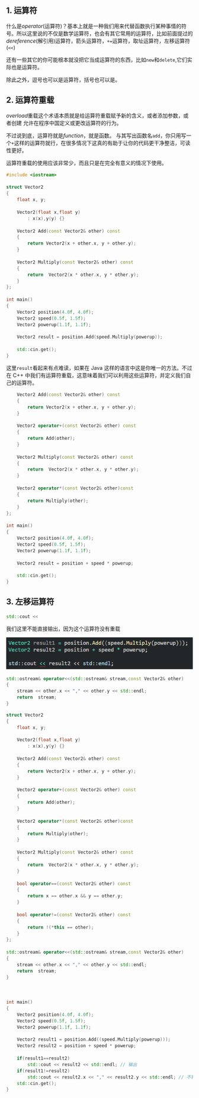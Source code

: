 ## 1. 运算符

什么是*operator*(运算符)？基本上就是一种我们用来代替函数执行某种事情的符号。所以这里说的不仅是数学运算符，也会有其它常用的运算符，比如前面提过的*dereference*(解引用)运算符，箭头运算符，`+=`运算符，取址运算符，左移运算符(`<<`)

还有一些其它的你可能根本就没把它当成运算符的东西，比如`new`和`delete`,它们实际也是运算符。

除此之外，逗号也可以是运算符，括号也可以是。

## 2. 运算符重载

*overload*重载这个术语本质就是给运算符重载赋予新的含义，或者添加参数，或者创建
允许在程序中国定义或更改运算符的行为。

不过说到底，运算符就是*function*，就是函数。
与其写出函数名`add`，你只用写一个`+`这样的运算符就行，在很多情况下这真的有助于让你的代码更干净整洁，可读性更好。

运算符重载的使用应该非常少，而且只是在完全有意义的情况下使用。

```cpp
#include <iostream>

struct Vector2
{
	float x, y;

	Vector2(float x,float y)
		: x(x),y(y) {}

	Vector2 Add(const Vector2& other) const
	{
		return Vector2(x + other.x, y + other.y);
	}

	Vector2 Multiply(const Vector2& other) const
	{
		return  Vector2(x * other.x, y * other.y);
	}
};

int main()
{
	Vector2 position(4.0f, 4.0f);
	Vector2 speed(0.5f, 1.5f);
	Vector2 powerup(1.1f, 1.1f);

	Vector2 result = position.Add(speed.Multiply(powerup));

	std::cin.get();
}
```

这里`result`看起来有点难读，如果在 Java 这样的语言中这是你唯一的方法。不过在 C++ 中我们有运算符重载，这意味着我们可以利用这些运算符，并定义我们自己的运算符。

```cpp
	Vector2 Add(const Vector2& other) const
	{
		return Vector2(x + other.x, y + other.y);
	}

	Vector2 operator+(const Vector2& other) const
	{
		return Add(other);
	}

	Vector2 Multiply(const Vector2& other) const
	{
		return  Vector2(x * other.x, y * other.y);
	}

	Vector2 operator*(const Vector2& other)const
	{
		return Multiply(other);
	}
};

int main()
{
	Vector2 position(4.0f, 4.0f);
	Vector2 speed(0.5f, 1.5f);
	Vector2 powerup(1.1f, 1.1f);

	Vector2 result = position + speed * powerup;

	std::cin.get();
}
```

## 3. 左移运算符

```cpp
std::cout <<
```

我们这里不能直接输出，因为这个运算符没有重载

![](./storage%20bag/Pasted%20image%2020230709144432.png)

```cpp
std::ostream& operator<<(std::ostream& stream,const Vector2& other)
{
	stream << other.x << "," << other.y << std::endl;
	return  stream;
}
```

```cpp
struct Vector2
{
	float x, y;

	Vector2(float x,float y)
		: x(x),y(y) {}

	Vector2 Add(const Vector2& other) const
	{
		return Vector2(x + other.x, y + other.y);
	}

	Vector2 operator+(const Vector2& other) const
	{
		return Add(other);
	}

	Vector2 operator*(const Vector2& other)const
	{
		return Multiply(other);
	}

	Vector2 Multiply(const Vector2& other) const
	{
		return  Vector2(x * other.x, y * other.y);
	}

	bool operator==(const Vector2& other) const
	{
		return x == other.x && y == other.y;
	}

	bool operator!=(const Vector2& other) const
	{
		return !(*this == other);
	}
};

std::ostream& operator<<(std::ostream& stream,const Vector2& other)
{
	stream << other.x << "," << other.y << std::endl;
	return  stream;
}



int main()
{
	Vector2 position(4.0f, 4.0f);
	Vector2 speed(0.5f, 1.5f);
	Vector2 powerup(1.1f, 1.1f);

	Vector2 result1 = position.Add((speed.Multiply(powerup)));
	Vector2 result2 = position + speed * powerup;

	if(result1==result2)
		std::cout << result2 << std::endl; // 输出
	if(result1!=result2)
		std::cout << result2.x << "," << result2.y << std::endl; // 不输出
	std::cin.get();
}
```
